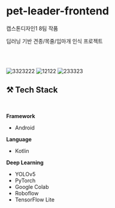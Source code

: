 # pet-leader-frontend

캡스톤디자인1 8팀 작품

딥러닝 기반 견종/목줄/입마개 인식 프로젝트

</br>

</br>

![3323222](https://user-images.githubusercontent.com/55054505/175668040-7534e4ce-2b95-466a-979a-a3d58ff6507f.jpg)
![12122](https://user-images.githubusercontent.com/55054505/175667967-e3d010f5-9929-46ea-9a64-3320dc872fa8.jpg)
![233323](https://user-images.githubusercontent.com/55054505/175667969-dfff2b67-2cf5-4ca5-bf7a-b2e68874cee3.jpg)


## **⚒️ Tech Stack**

<br/>


**Framework**

- Android

**Language**

- Kotlin

**Deep Learning**

- YOLOv5
- PyTorch
- Google Colab
- Roboflow
- TensorFlow Lite

